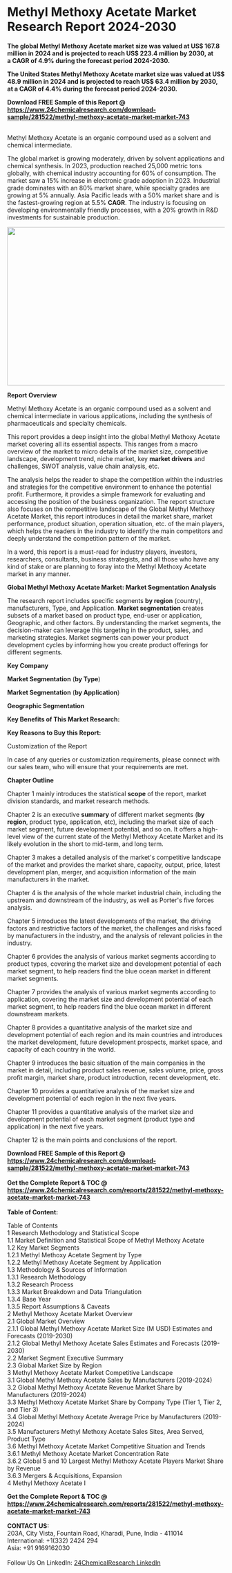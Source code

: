 <h1>Methyl Methoxy Acetate Market  Research Report 2024-2030</h1><p><strong>The global Methyl Methoxy Acetate market size was valued at US$ 167.8 million in 2024 and is projected to reach US$ 223.4 million by 2030, at a CAGR of 4.9% during the forecast period 2024-2030.</strong></p><p>
</p><p><strong>The United States Methyl Methoxy Acetate market size was valued at US$ 48.9 million in 2024 and is projected to reach US$ 63.4 million by 2030, at a CAGR of 4.4% during the forecast period 2024-2030.</strong></p><div><b>Download FREE Sample of this Report @ 
            <a href="https://www.24chemicalresearch.com/download-sample/281522/methyl-methoxy-acetate-market-market-743">
            https://www.24chemicalresearch.com/download-sample/281522/methyl-methoxy-acetate-market-market-743</a></b></div><br><p>
</p><p>Methyl Methoxy Acetate is an organic compound used as a solvent and chemical intermediate.</p><p>
</p><p>The global market is growing moderately, driven by solvent applications and chemical synthesis. In 2023, production reached 25,000 metric tons globally, with chemical industry accounting for 60% of consumption. The market saw a 15% increase in electronic grade adoption in 2023. Industrial grade dominates with an 80% market share, while specialty grades are growing at 5% annually. Asia Pacific leads with a 50% market share and is the fastest-growing region at 5.5% <strong>CAGR</strong>. The industry is focusing on developing environmentally friendly processes, with a 20% growth in R&amp;D investments for sustainable production.</p><p>
</p><p><img alt="" src="https://24chemicalresearch.com/assets/report-images/MethylMethoxyAcetateMarket.png" style="height:366px; width:731px"></p><p>
</p><p><strong>Report Overview</strong></p><p>
</p><p></p><p>
</p><p>Methyl Methoxy Acetate is an organic compound used as a solvent and chemical intermediate in various applications, including the synthesis of pharmaceuticals and specialty chemicals.</p><p>
</p><p>This report provides a deep insight into the global Methyl Methoxy Acetate market covering all its essential aspects. This ranges from a macro overview of the market to micro details of the market size, competitive landscape, development trend, niche market, key <strong>market drivers</strong> and challenges, SWOT analysis, value chain analysis, etc.</p><p>
</p><p>The analysis helps the reader to shape the competition within the industries and strategies for the competitive environment to enhance the potential profit. Furthermore, it provides a simple framework for evaluating and accessing the position of the business organization. The report structure also focuses on the competitive landscape of the Global Methyl Methoxy Acetate Market, this report introduces in detail the market share, market performance, product situation, operation situation, etc. of the main players, which helps the readers in the industry to identify the main competitors and deeply understand the competition pattern of the market.</p><p>
</p><p>In a word, this report is a must-read for industry players, investors, researchers, consultants, business strategists, and all those who have any kind of stake or are planning to foray into the Methyl Methoxy Acetate market in any manner.</p><p>
</p><p><strong>Global Methyl Methoxy Acetate Market: Market Segmentation Analysis</strong></p><p>
</p><p>The research report includes specific segments <strong>by region</strong> (country), manufacturers, Type, and Application. <strong>Market segmentation</strong> creates subsets of a market based on product type, end-user or application, Geographic, and other factors. By understanding the market segments, the decision-maker can leverage this targeting in the product, sales, and marketing strategies. Market segments can power your product development cycles by informing how you create product offerings for different segments.</p><p>
</p><p><strong>Key Company</strong></p><p>
</p><p>
</p><p><strong>Market Segmentation</strong> (<strong>by Type</strong>)</p><p>
</p><p>
</p><p><strong>Market Segmentation</strong> (<strong>by Application</strong>)</p><p>
</p><p>
</p><p><strong>Geographic Segmentation</strong></p><p>
</p><p>
</p><p><strong>Key Benefits of This Market Research:</strong></p><p>
</p><p>
</p><p><strong>Key Reasons to Buy this Report:</strong></p><p>
</p><p>
</p><p>Customization of the Report</p><p>
</p><p>In case of any queries or customization requirements, please connect with our sales team, who will ensure that your requirements are met.</p><p>
</p><p><strong>Chapter Outline</strong></p><p>
</p><p>Chapter 1 mainly introduces the statistical <strong>scope</strong> of the report, market division standards, and market research methods.</p><p>
</p><p>Chapter 2 is an executive <strong>summary</strong> of different market segments (<strong>by region</strong>, product type, application, etc), including the market size of each market segment, future development potential, and so on. It offers a high-level view of the current state of the Methyl Methoxy Acetate Market and its likely evolution in the short to mid-term, and long term.</p><p>
</p><p>Chapter 3 makes a detailed analysis of the market's competitive landscape of the market and provides the market share, capacity, output, price, latest development plan, merger, and acquisition information of the main manufacturers in the market.</p><p>
</p><p>Chapter 4 is the analysis of the whole market industrial chain, including the upstream and downstream of the industry, as well as Porter's five forces analysis.</p><p>
</p><p>Chapter 5 introduces the latest developments of the market, the driving factors and restrictive factors of the market, the challenges and risks faced by manufacturers in the industry, and the analysis of relevant policies in the industry.</p><p>
</p><p>Chapter 6 provides the analysis of various market segments according to product types, covering the market size and development potential of each market segment, to help readers find the blue ocean market in different market segments.</p><p>
</p><p>Chapter 7 provides the analysis of various market segments according to application, covering the market size and development potential of each market segment, to help readers find the blue ocean market in different downstream markets.</p><p>
</p><p>Chapter 8 provides a quantitative analysis of the market size and development potential of each region and its main countries and introduces the market development, future development prospects, market space, and capacity of each country in the world.</p><p>
</p><p>Chapter 9 introduces the basic situation of the main companies in the market in detail, including product sales revenue, sales volume, price, gross profit margin, market share, product introduction, recent development, etc.</p><p>
</p><p>Chapter 10 provides a quantitative analysis of the market size and development potential of each region in the next five years.</p><p>
</p><p>Chapter 11 provides a quantitative analysis of the market size and development potential of each market segment (product type and application) in the next five years.</p><p>
</p><p>Chapter 12 is the main points and conclusions of the report.</p><div><b>Download FREE Sample of this Report @ 
            <a href="https://www.24chemicalresearch.com/download-sample/281522/methyl-methoxy-acetate-market-market-743">
            https://www.24chemicalresearch.com/download-sample/281522/methyl-methoxy-acetate-market-market-743</a></b></div><br><div><b>Get the Complete Report & TOC @ 
            <a href="https://www.24chemicalresearch.com/reports/281522/methyl-methoxy-acetate-market-market-743">
            https://www.24chemicalresearch.com/reports/281522/methyl-methoxy-acetate-market-market-743</a></b></div><br>
            <b>Table of Content:</b><p>Table of Contents<br />
 1 Research Methodology and Statistical Scope<br />
 1.1 Market Definition and Statistical Scope of Methyl Methoxy Acetate<br />
 1.2 Key Market Segments<br />
 1.2.1 Methyl Methoxy Acetate Segment by Type<br />
 1.2.2 Methyl Methoxy Acetate Segment by Application<br />
 1.3 Methodology & Sources of Information<br />
 1.3.1 Research Methodology<br />
 1.3.2 Research Process<br />
 1.3.3 Market Breakdown and Data Triangulation<br />
 1.3.4 Base Year<br />
 1.3.5 Report Assumptions & Caveats<br />
 2 Methyl Methoxy Acetate Market Overview<br />
 2.1 Global Market Overview<br />
 2.1.1 Global Methyl Methoxy Acetate Market Size (M USD) Estimates and Forecasts (2019-2030)<br />
 2.1.2 Global Methyl Methoxy Acetate Sales Estimates and Forecasts (2019-2030)<br />
 2.2 Market Segment Executive Summary<br />
 2.3 Global Market Size by Region<br />
 3 Methyl Methoxy Acetate Market Competitive Landscape<br />
 3.1 Global Methyl Methoxy Acetate Sales by Manufacturers (2019-2024)<br />
 3.2 Global Methyl Methoxy Acetate Revenue Market Share by Manufacturers (2019-2024)<br />
 3.3 Methyl Methoxy Acetate Market Share by Company Type (Tier 1, Tier 2, and Tier 3)<br />
 3.4 Global Methyl Methoxy Acetate Average Price by Manufacturers (2019-2024)<br />
 3.5 Manufacturers Methyl Methoxy Acetate Sales Sites, Area Served, Product Type<br />
 3.6 Methyl Methoxy Acetate Market Competitive Situation and Trends<br />
 3.6.1 Methyl Methoxy Acetate Market Concentration Rate<br />
 3.6.2 Global 5 and 10 Largest Methyl Methoxy Acetate Players Market Share by Revenue<br />
 3.6.3 Mergers & Acquisitions, Expansion<br />
 4 Methyl Methoxy Acetate I</p><div><b>Get the Complete Report & TOC @ 
            <a href="https://www.24chemicalresearch.com/reports/281522/methyl-methoxy-acetate-market-market-743">
            https://www.24chemicalresearch.com/reports/281522/methyl-methoxy-acetate-market-market-743</a></b></div><br><b>CONTACT US:</b><br>
            203A, City Vista, Fountain Road, Kharadi, Pune, India - 411014<br>
            International: +1(332) 2424 294<br>
            Asia: +91 9169162030 <br><br>
            Follow Us On LinkedIn: <a href="https://www.linkedin.com/company/24chemicalresearch/">24ChemicalResearch LinkedIn</a>